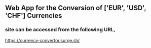 ## Web App for the Conversion of ['EUR', 'USD', 'CHF'] Currencies

### site can be accessed from the following URL,

https://currency-convertor.surge.sh/